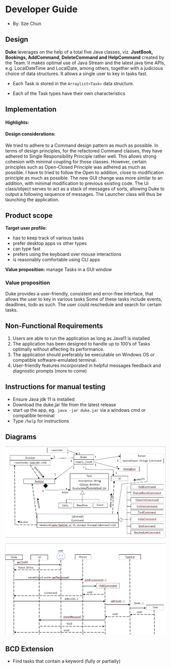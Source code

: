 # Developer Guide

- By: Sze Chun  


## Design

**Duke** leverages on the help of a total five Java classes, viz. **JustBook, Bookings, AddCommand, DeleteCommand and HelpCommand** created by the Team. It makes optimal use of Java Stream and the latest java time APIs, e.g. LocalDateTime and LocalDate, among others, together with a judicious choice of data structures. It allows a single user to key in tasks fast. 

- Each Task is stored in the `Arraylist<Task>` data structure.
  
- Each of the Task types have their own characteristics
  


## Implementation


#### Highlights:


#### Design considerations:

We tried to adhere to a Command design pattern as much as possible. In terms of design principles, for the refactored Command classes, they have adhered to Single Responsibility Principle rather well. This allows strong cohesion with minimal coupling for those
classes. However, certain principles such as Open-Closed Principle was adhered as much as possible. I have to tried to follow the Open to addition, close to modification principle as much as possible.
The new GUI change was more similar to an addition, with minimal modification to previous existing code. The Ui class/object serves to act as a stack of messages of sorts, allowing Duke to output a following sequence of messages. The Launcher class will thus be launching the application.

## Product scope
**Target user profile:**

- has to keep track of various tasks
- prefer desktop apps vs other types
- can type fast
- prefers using the keyboard over mouse interactions
- is reasonably comfortable using CLI apps

**Value proposition:** manage Tasks in a GUI window


### Value proposition


Duke provides a user-friendly, consistent and error-free interface,  that allows the user to key in various tasks
Some of these tasks include events, deadlines, todo as such. The user could reschedule and search for certain tasks.

## Non-Functional Requirements
1. Users are able to run the application as long as Java11 is installed
2. The application has been designed to handle up to 100’s of Tasks optimally without affecting its performance.
3. The application should preferably be executable on Windows OS or compatible software-emulated terminal.
4. User-friendly features incorporated in helpful messages feedback and diagnostic prompts (more to come) 


## Instructions for manual testing

- Ensure Java jdk 11 is installed
- Download the duke.jar file from the latest release
- start up the app, eg.` java -jar duke.jar` via a windows cmd or compatible terminal
- Type `/help` for instructions

## Diagrams
![Class Diagram.](ClassDiagram1.png)

![Sequence Diagram.](SequenceDiagram.png)

## BCD Extension
- Find tasks that contain a keyword (fully or partially)